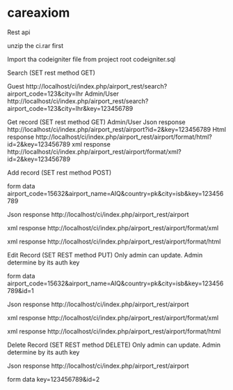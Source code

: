 # careaxiom
Rest api

unzip the ci.rar first

Import tha codeigniter file from project root
codeigniter.sql


Search (SET rest method  GET)

Guest
http://localhost/ci/index.php/airport_rest/search?airport_code=123&city=lhr
Admin/User
http://localhost/ci/index.php/airport_rest/search?airport_code=123&city=lhr&key=123456789


Get record (SET rest method  GET)
Admin/User
Json response
http://localhost/ci/index.php/airport_rest/airport?id=2&key=123456789
Html response
http://localhost/ci/index.php/airport_rest/airport/format/html?id=2&key=123456789
xml response
http://localhost/ci/index.php/airport_rest/airport/format/xml?id=2&key=123456789




Add record (SET rest method  POST)

form data 
airport_code=15632&airport_name=AIQ&country=pk&city=isb&key=123456789

Json response
http://localhost/ci/index.php/airport_rest/airport

xml response
http://localhost/ci/index.php/airport_rest/airport/format/xml

xml response
http://localhost/ci/index.php/airport_rest/airport/format/html




Edit Record (SET REST method PUT)
Only admin can update. Admin determine by its auth key

form data 
airport_code=15632&airport_name=AIQ&country=pk&city=isb&key=123456789&id=1

Json response
http://localhost/ci/index.php/airport_rest/airport

xml response
http://localhost/ci/index.php/airport_rest/airport/format/xml

xml response
http://localhost/ci/index.php/airport_rest/airport/format/html


Delete Record (SET REST method DELETE)
Only admin can update. Admin determine by its auth key

Json response
http://localhost/ci/index.php/airport_rest/airport

form data
key=123456789&id=2



